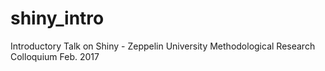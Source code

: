 # shiny_intro
Introductory Talk on Shiny - Zeppelin University Methodological Research Colloquium Feb. 2017
